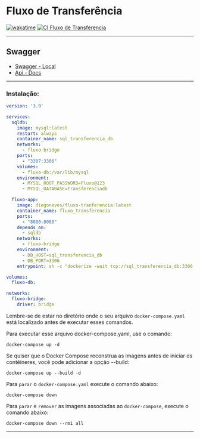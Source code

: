# Fluxo de Transferência

[![wakatime](https://wakatime.com/badge/user/018bea20-dbbc-48e2-b101-5415903acf5a/project/018c0943-ec73-4e34-9362-f0ae72855dcf.svg)](https://wakatime.com/@diegosneves/projects/mtibjzqwtu)
[![CI Fluxo de Transferencia](https://github.com/diegosneves/fluxo-de-tranferencia/actions/workflows/ci.yml/badge.svg)](https://github.com/diegosneves/fluxo-de-tranferencia/actions/workflows/ci.yml)

---

## Swagger

- [Swagger - Local](http://localhost:8080/swagger-ui/index.html)
- [Api - Docs](http://localhost:8080/v3/api-docs)

---

### Instalação:

```yaml
version: '3.9'

services:
  sqldb:
    image: mysql:latest
    restart: always
    container_name: sql_transferencia_db
    networks:
      - fluxo-bridge
    ports:
      - "3307:3306"
    volumes:
      - fluxo-db:/var/lib/mysql
    environment:
      - MYSQL_ROOT_PASSWORD=Fluxo@123
      - MYSQL_DATABASE=transferenciadb

  fluxo-app:
    image: diegoneves/fluxo-tranferencia:latest
    container_name: fluxo_transferencia
    ports:
      - "8080:8080"
    depends_on:
      - sqldb
    networks:
      - fluxo-bridge
    environment:
      - DB_HOST=sql_transferencia_db
      - DB_PORT=3306
    entrypoint: sh -c "dockerize -wait tcp://sql_transferencia_db:3306 -timeout 60s && java -jar target/fluxo-tranferencia.jar"

volumes:
  fluxo-db:

networks:
  fluxo-bridge:
    driver: bridge

```

Lembre-se de estar no diretório onde o seu arquivo `docker-compose.yaml` está localizado antes de executar esses comandos.

Para executar esse arquivo docker-compose.yaml, use o comando:
```shell
docker-compose up -d
```

Se quiser que o Docker Compose reconstrua as imagens antes de iniciar os contêineres, você pode adicionar a opção --build:
```shell
docker-compose up --build -d
```

Para `parar` o `docker-compose.yaml` execute o comando abaixo:
```shell
docker-compose down
```

Para `parar` e `remover` as imagens associadas ao `docker-compose`, execute o comando abaixo:

```shell
docker-compose down --rmi all
```

---
